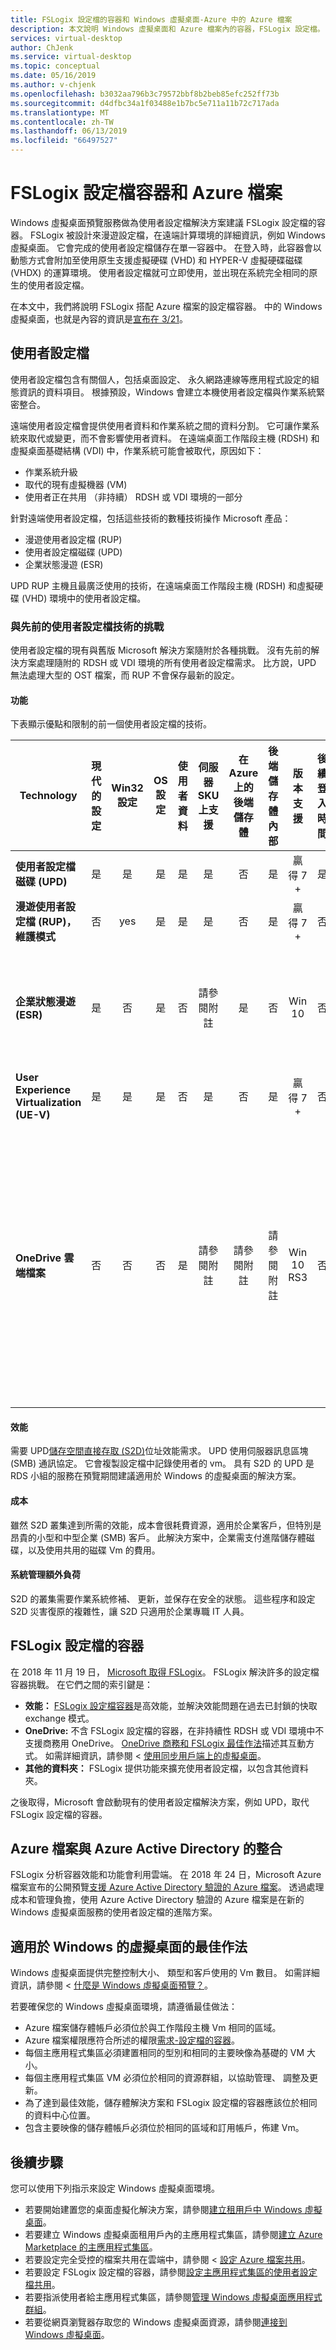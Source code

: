 ```yaml
---
title: FSLogix 設定檔的容器和 Windows 虛擬桌面-Azure 中的 Azure 檔案
description: 本文說明 Windows 虛擬桌面和 Azure 檔案內的容器，FSLogix 設定檔。
services: virtual-desktop
author: ChJenk
ms.service: virtual-desktop
ms.topic: conceptual
ms.date: 05/16/2019
ms.author: v-chjenk
ms.openlocfilehash: b3032aa796b3c79572bbf8b2beb85efc252ff73b
ms.sourcegitcommit: d4dfbc34a1f03488e1b7bc5e711a11b72c717ada
ms.translationtype: MT
ms.contentlocale: zh-TW
ms.lasthandoff: 06/13/2019
ms.locfileid: "66497527"
---
```

# <a name="fslogix-profile-containers-and-azure-files"></a>FSLogix 設定檔容器和 Azure 檔案

Windows 虛擬桌面預覽服務做為使用者設定檔解決方案建議 FSLogix 設定檔的容器。 FSLogix 被設計來漫遊設定檔，在遠端計算環境的詳細資訊，例如 Windows 虛擬桌面。 它會完成的使用者設定檔儲存在單一容器中。 在登入時，此容器會以動態方式會附加至使用原生支援虛擬硬碟 (VHD) 和 HYPER-V 虛擬硬碟磁碟 (VHDX) 的運算環境。 使用者設定檔就可立即使用，並出現在系統完全相同的原生的使用者設定檔。

在本文中，我們將說明 FSLogix 搭配 Azure 檔案的設定檔容器。 中的 Windows 虛擬桌面，也就是內容的資訊是[宣布在 3/21](https://www.microsoft.com/microsoft-365/blog/2019/03/21/windows-virtual-desktop-public-preview/)。

## <a name="user-profiles"></a>使用者設定檔

使用者設定檔包含有關個人，包括桌面設定、 永久網路連線等應用程式設定的組態資訊的資料項目。 根據預設，Windows 會建立本機使用者設定檔與作業系統緊密整合。

遠端使用者設定檔會提供使用者資料和作業系統之間的資料分割。 它可讓作業系統來取代或變更，而不會影響使用者資料。 在遠端桌面工作階段主機 (RDSH) 和虛擬桌面基礎結構 (VDI) 中，作業系統可能會被取代，原因如下：

- 作業系統升級
- 取代的現有虛擬機器 (VM)
- 使用者正在共用 （非持續） RDSH 或 VDI 環境的一部分

針對遠端使用者設定檔，包括這些技術的數種技術操作 Microsoft 產品：
- 漫遊使用者設定檔 (RUP)
- 使用者設定檔磁碟 (UPD)
- 企業狀態漫遊 (ESR)

UPD RUP 主機且最廣泛使用的技術，在遠端桌面工作階段主機 (RDSH) 和虛擬硬碟 (VHD) 環境中的使用者設定檔。

### <a name="challenges-with-previous-user-profile-technologies"></a>與先前的使用者設定檔技術的挑戰

使用者設定檔的現有與舊版 Microsoft 解決方案隨附於各種挑戰。 沒有先前的解決方案處理隨附的 RDSH 或 VDI 環境的所有使用者設定檔需求。 比方說，UPD 無法處理大型的 OST 檔案，而 RUP 不會保存最新的設定。

#### <a name="functionality"></a>功能

下表顯示優點和限制的前一個使用者設定檔的技術。

| Technology | 現代的設定 | Win32 設定 | OS 設定 | 使用者資料 | 伺服器 SKU 上支援 | 在 Azure 上的後端儲存體 | 後端儲存體內部 | 版本支援 | 後續登入時間 |注意|
| ---------- | :-------------: | :------------: | :---------: | --------: | :---------------------: | :-----------------------: | :--------------------------: | :-------------: | :---------------------: |-----|
| **使用者設定檔磁碟 (UPD)** | 是 | 是 | 是 | 是 | 是 | 否 | 是 | 贏得 7 + | 是 | |
| **漫遊使用者設定檔 (RUP)，維護模式** | 否 | yes | 是 | 是 | 是| 否 | 是 | 贏得 7 + | 否 | |
| **企業狀態漫遊 (ESR)** | 是 | 否 | 是 | 否 | 請參閱附註 | 是 | 否 | Win 10 | 否 | 在 伺服器 SKU，但不支援的使用者介面的函式 |
| **User Experience Virtualization (UE-V)** | 是 | 是 | 是 | 否 | 是 | 否 | 是 | 贏得 7 + | 否 |  |
| **OneDrive 雲端檔案** | 否 | 否 | 否 | 是 | 請參閱附註 | 請參閱附註  | 請參閱附註 | Win 10 RS3 | 否 | 不在伺服器 SKU 上測試。 在 Azure 上的後端儲存體同步處理用戶端而定。 後端儲存體內部必須同步處理用戶端。 |

#### <a name="performance"></a>效能

需要 UPD[儲存空間直接存取 (S2D)](https://docs.microsoft.com/windows-server/remote/remote-desktop-services/rds-storage-spaces-direct-deployment)位址效能需求。 UPD 使用伺服器訊息區塊 (SMB) 通訊協定。 它會複製設定檔中記錄使用者的 vm。 具有 S2D 的 UPD 是 RDS 小組的服務在預覽期間建議適用於 Windows 的虛擬桌面的解決方案。  

#### <a name="cost"></a>成本

雖然 S2D 叢集達到所需的效能，成本會很耗費資源，適用於企業客戶，但特別是昂貴的小型和中型企業 (SMB) 客戶。 此解決方案中，企業需支付進階儲存體磁碟，以及使用共用的磁碟 Vm 的費用。

#### <a name="administrative-overhead"></a>系統管理額外負荷

S2D 的叢集需要作業系統修補、 更新，並保存在安全的狀態。 這些程序和設定 S2D 災害復原的複雜性，讓 S2D 只適用於企業專職 IT 人員。

## <a name="fslogix-profile-containers"></a>FSLogix 設定檔的容器

在 2018 年 11 月 19 日， [Microsoft 取得 FSLogix](https://blogs.microsoft.com/blog/2018/11/19/microsoft-acquires-fslogix-to-enhance-the-office-365-virtualization-experience/)。 FSLogix 解決許多的設定檔容器挑戰。 在它們之間的索引鍵是：

- **效能：** [FSLogix 設定檔容器](https://fslogix.com/products/profile-containers)是高效能，並解決效能問題在過去已封鎖的快取 exchange 模式。
- **OneDrive:** 不含 FSLogix 設定檔的容器，在非持續性 RDSH 或 VDI 環境中不支援商務用 OneDrive。 [OneDrive 商務和 FSLogix 最佳作法](https://fslogix.com/products/technical-faqs/284-onedrive-for-business-and-fslogix-best-practices)描述其互動方式。 如需詳細資訊，請參閱 <<c0> [ 使用同步用戶端上的虛擬桌面](https://docs.microsoft.com/deployoffice/rds-onedrive-business-vdi)。
- **其他的資料夾：** FSLogix 提供功能來擴充使用者設定檔，以包含其他資料夾。

之後取得，Microsoft 會啟動現有的使用者設定檔解決方案，例如 UPD，取代 FSLogix 設定檔的容器。

## <a name="azure-files-integration-with-azure-active-directory"></a>Azure 檔案與 Azure Active Directory 的整合

FSLogix 分析容器效能和功能會利用雲端。 在 2018 年 24 日，Microsoft Azure 檔案宣布的公開預覽[支援 Azure Active Directory 驗證的 Azure 檔案](https://azure.microsoft.com/blog/azure-active-directory-integration-for-smb-access-now-in-public-preview/)。 透過處理成本和管理負擔，使用 Azure Active Directory 驗證的 Azure 檔案是在新的 Windows 虛擬桌面服務的使用者設定檔的進階方案。

## <a name="best-practices-for-windows-virtual-desktop"></a>適用於 Windows 的虛擬桌面的最佳作法

Windows 虛擬桌面提供完整控制大小、 類型和客戶使用的 Vm 數目。 如需詳細資訊，請參閱 <<c0> [ 什麼是 Windows 虛擬桌面預覽？](https://docs.microsoft.com/azure/virtual-desktop/overview)。

若要確保您的 Windows 虛擬桌面環境，請遵循最佳做法：

- Azure 檔案儲存體帳戶必須位於與工作階段主機 Vm 相同的區域。
- Azure 檔案權限應符合所述的權限[需求-設定檔的容器](https://docs.fslogix.com/display/20170529/Requirements+-+Profile+Containers)。
- 每個主應用程式集區必須建置相同的型別和相同的主要映像為基礎的 VM 大小。
- 每個主應用程式集區 VM 必須位於相同的資源群組，以協助管理、 調整及更新。
- 為了達到最佳效能，儲存體解決方案和 FSLogix 設定檔的容器應該位於相同的資料中心位置。
- 包含主要映像的儲存體帳戶必須位於相同的區域和訂用帳戶，佈建 Vm。

## <a name="next-steps"></a>後續步驟

您可以使用下列指示來設定 Windows 虛擬桌面環境。

- 若要開始建置您的桌面虛擬化解決方案，請參閱[建立租用戶中 Windows 虛擬桌面](https://docs.microsoft.com/azure/virtual-desktop/tenant-setup-azure-active-directory)。
- 若要建立 Windows 虛擬桌面租用戶內的主應用程式集區，請參閱[建立 Azure Marketplace 的主應用程式集區](https://docs.microsoft.com/azure/virtual-desktop/create-host-pools-azure-marketplace)。
- 若要設定完全受控的檔案共用在雲端中，請參閱 <<c0> [ 設定 Azure 檔案共用](https://docs.microsoft.com/azure/storage/files/storage-files-active-directory-enable)。
- 若要設定 FSLogix 設定檔的容器，請參閱[設定主應用程式集區的使用者設定檔共用](https://docs.microsoft.com/azure/virtual-desktop/create-host-pools-user-profile)。
- 若要指派使用者給主應用程式集區，請參閱[管理 Windows 虛擬桌面應用程式群組](https://docs.microsoft.com/azure/virtual-desktop/manage-app-groups)。
- 若要從網頁瀏覽器存取您的 Windows 虛擬桌面資源，請參閱[連接到 Windows 虛擬桌面](https://docs.microsoft.com/azure/virtual-desktop/connect-web)。
